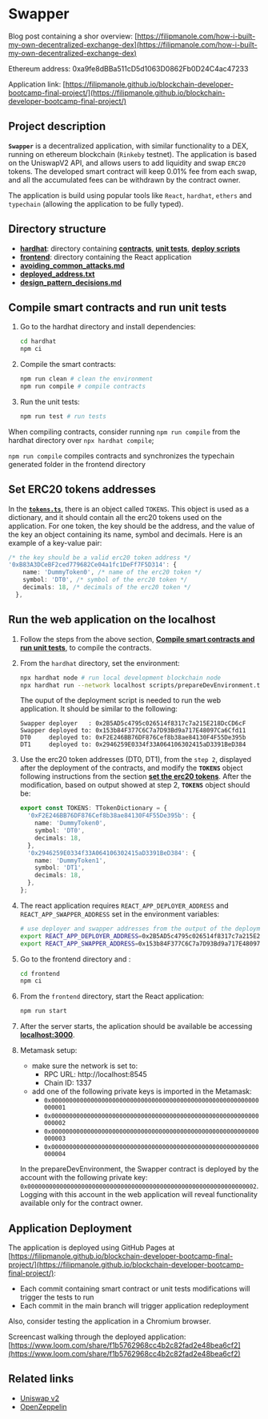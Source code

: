 # Swapper

Blog post containing a shor overview: [https://filipmanole.com/how-i-built-my-own-decentralized-exchange-dex](https://filipmanole.com/how-i-built-my-own-decentralized-exchange-dex)

Ethereum address: 0xa9fe8dBBa511cD5d1063D0862Fb0D24C4ac47233

Application link: [https://filipmanole.github.io/blockchain-developer-bootcamp-final-project/](https://filipmanole.github.io/blockchain-developer-bootcamp-final-project/)

## Project description

**`Swapper`** is a decentralized application, with similar functionality to a DEX, running on ethereum blockchain (`Rinkeby` testnet). The application is based on the UniswapV2 API, and allows users to add liquidity and swap `ERC20` tokens. The developed smart contract will keep 0.01% fee from each swap, and all the accumulated fees can be withdrawn by the contract owner.

The application is build using popular tools like `React`, `hardhat`, `ethers` and `typechain` (allowing the application to be fully typed).

## Directory structure

- [**hardhat**](hardhat): directory containing [**contracts**](hardhat/contracts), [**unit tests**](hardhat/test), [**deploy scripts**](hardhat/scripts)
- [**frontend**](frontend): directory containing the React application
- [**avoiding_common_attacks.md**](avoiding_common_attacks.md)
- [**deployed_address.txt**](deployed_address.txt)
- [**design_pattern_decisions.md**](design_pattern_decisions.md)

## Compile smart contracts and run unit tests

1. Go to the hardhat directory and install dependencies:
    ```sh
    cd hardhat
    npm ci
    ```

2. Compile the smart contracts:
    ```sh
    npm run clean # clean the environment
    npm run compile # compile contracts
    ```

3. Run the unit tests:
    ```sh
    npm run test # run tests
    ```

When compiling contracts, consider running `npm run compile` from the hardhat directory over `npx hardhat compile`; 

`npm run compile` compiles contracts and synchronizes the typechain generated folder in the frontend directory

## Set ERC20 tokens addresses

In the [**`tokens.ts`**](frontend/src/tokens.ts), there is an object called `TOKENS`. This object is used as a dictionary, and it should contain all the erc20 tokens used on the application. For one token, the key should be the address, and the value of the key an object containing its name, symbol and decimals. Here is an example of a key-value pair:

```typescript
/* the key should be a valid erc20 token address */
'0xB83A3DCeBF2ced779682Ce04a1fc1DeFf7F5D314': {
    name: 'DummyToken0', /* name of the erc20 token */
    symbol: 'DT0', /* symbol of the erc20 token */
    decimals: 18, /* decimals of the erc20 token */
  },
```

## Run the web application on the localhost

1. Follow the steps from the above section, [**Compile smart contracts and run unit tests**](#Compile-smart-contracts-and-run-unit-tests), to compile the contracts.

2. From the `hardhat` directory, set the environment:

    ```sh
    npx hardhat node # run local development blockchain node
    npx hardhat run --network localhost scripts/prepareDevEnvironment.ts # deploy contracts
    ```

    The ouput of the deployment script is needed to run the web application. It should be similar to the following:
    ```
    Swapper deployer   : 0x2B5AD5c4795c026514f8317c7a215E218DcCD6cF
    Swapper deployed to: 0x153b84F377C6C7a7D93Bd9a717E48097Ca6Cfd11
    DT0     deployed to: 0xF2E246BB76DF876Cef8b38ae84130F4F55De395b
    DT1     deployed to: 0x2946259E0334f33A064106302415aD3391BeD384
    ```

3. Use the erc20 token addresses (DT0, DT1), from the `step 2`, displayed after the deployment of the contracts, and modify the **`TOKENS`** object following instructions from the section [**set the erc20 tokens**](#Set-ERC20-tokens-addresses). After the modification, based on output showed at step 2, **`TOKENS`** object should be:

    ```typescript
    export const TOKENS: TTokenDictionary = {
      '0xF2E246BB76DF876Cef8b38ae84130F4F55De395b': {
        name: 'DummyToken0',
        symbol: 'DT0',
        decimals: 18,
      },
      '0x2946259E0334f33A064106302415aD3391BeD384': {
        name: 'DummyToken1',
        symbol: 'DT1',
        decimals: 18,
      },
    };
    ```

4. The react application requires `REACT_APP_DEPLOYER_ADDRESS` and `REACT_APP_SWAPPER_ADDRESS` set in the environment variables:

    ```sh
    # use deployer and swapper addresses from the output of the deployment script, at step 2
    export REACT_APP_DEPLOYER_ADDRESS=0x2B5AD5c4795c026514f8317c7a215E218DcCD6cF
    export REACT_APP_SWAPPER_ADDRESS=0x153b84F377C6C7a7D93Bd9a717E48097Ca6Cfd11
    ```

5. Go to the frontend directory and :
    ```sh
    cd frontend
    npm ci
    ```

6. From the `frontend` directory, start the React application:
    ```sh
    npm run start
    ```

7. After the server starts, the aplication should be available be accessing [**localhost:3000**](localhost:3000).

8. Metamask setup:
    - make sure the network is set to:
        - RPC URL: http://localhost:8545
        - Chain ID: 1337
    - add one of the following private keys is imported in the Metamask:
        - `0x0000000000000000000000000000000000000000000000000000000000000001`
        - `0x0000000000000000000000000000000000000000000000000000000000000002`
        - `0x0000000000000000000000000000000000000000000000000000000000000003`
        - `0x0000000000000000000000000000000000000000000000000000000000000004`

    In the prepareDevEnvironment, the Swapper contract is deployed by the account with the following private key: `0x0000000000000000000000000000000000000000000000000000000000000002`. Logging with this account in the web application will reveal functionality available only for the contract owner.

## Application Deployment

The application is deployed using GitHub Pages at [https://filipmanole.github.io/blockchain-developer-bootcamp-final-project/](https://filipmanole.github.io/blockchain-developer-bootcamp-final-project/):

- Each commit containing smart contract or unit tests modifications will trigger the tests to run
- Each commit in the main branch will trigger application redeployment

Also, consider testing the application in a Chromium browser.

Screencast walking through the deployed application: [https://www.loom.com/share/f1b5762968cc4b2c82fad2e48bea6cf2](https://www.loom.com/share/f1b5762968cc4b2c82fad2e48bea6cf2)

## Related links

- [Uniswap v2](https://uniswap.org/docs/v2/)
- [OpenZeppelin](https://docs.openzeppelin.com/contracts/4.x/ )
